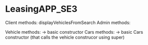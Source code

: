# LeasingAPP_SE3
Client methods:
 displayVehiclesFromSearch
Admin methods:

Vehicle methods:
 -> basic constructor
Cars methods:
 -> basic Cars constructor (that calls the vehicle construcor using super)
